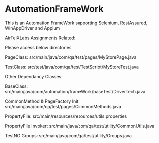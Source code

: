 # AutomationFrameWork
This is an Automation FrameWork supporting Selenium, RestAssured, WinAppDriver and Appium


AirTelXLabs Assignments Related:

Please access below directories

PageClass: src/main/java/com/qa/test/pages/MyStorePage.java

TestClass: src/test/java/com/qa/test/TestScript/MyStoreTest.java

Other Dependancy Classes:

BaseClass: src/main/java/com/automation/frameWork/baseTest/DriverTech.java

CommonMethod & PageFactory Init: src/main/java/com/qa/test/pages/CommonMethods.java

PropertyFile: src/main/resources/resources/utils.properties

PropertyFile Invoker: src/main/java/com/qa/test/utility/CommonUtils.java

TestNG Groups: src/main/java/com/qa/test/utility/Groups.java
